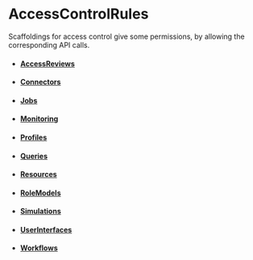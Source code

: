 # AccessControlRules

Scaffoldings for access control give some permissions, by allowing the corresponding API calls.

- #### [AccessReviews](/docs/identitymanager/6.1/identitymanager/integration-guide/toolkit/xml-configuration/configuration/scaffoldings/accesscontrolrules/accessreviews/index.md)
- #### [Connectors](/docs/identitymanager/6.1/identitymanager/integration-guide/toolkit/xml-configuration/configuration/scaffoldings/accesscontrolrules/connectors/index.md)
- #### [Jobs](/docs/identitymanager/6.1/identitymanager/integration-guide/toolkit/xml-configuration/configuration/scaffoldings/accesscontrolrules/jobs/index.md)
- #### [Monitoring](/docs/identitymanager/6.1/identitymanager/integration-guide/toolkit/xml-configuration/configuration/scaffoldings/accesscontrolrules/monitoring/index.md)
- #### [Profiles](/docs/identitymanager/6.1/identitymanager/integration-guide/toolkit/xml-configuration/configuration/scaffoldings/accesscontrolrules/profiles/index.md)
- #### [Queries](/docs/identitymanager/6.1/identitymanager/integration-guide/toolkit/xml-configuration/configuration/scaffoldings/accesscontrolrules/queries/index.md)
- #### [Resources](/docs/identitymanager/6.1/identitymanager/integration-guide/toolkit/xml-configuration/configuration/scaffoldings/accesscontrolrules/resources/index.md)
- #### [RoleModels](/docs/identitymanager/6.1/identitymanager/integration-guide/toolkit/xml-configuration/configuration/scaffoldings/accesscontrolrules/rolemodels/index.md)
- #### [Simulations](/docs/identitymanager/6.1/identitymanager/integration-guide/toolkit/xml-configuration/configuration/scaffoldings/accesscontrolrules/simulations/index.md)
- #### [UserInterfaces](/docs/identitymanager/6.1/identitymanager/integration-guide/toolkit/xml-configuration/configuration/scaffoldings/accesscontrolrules/userinterfaces/index.md)
- #### [Workflows](/docs/identitymanager/6.1/identitymanager/integration-guide/toolkit/xml-configuration/configuration/scaffoldings/accesscontrolrules/workflows/index.md)
